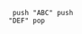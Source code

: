 <code><pre>
<span>push</span> <span>"ABC"</span>
<span>push</span> <span>"DEF"</span>
<span>pop</span>
</code></pre>
